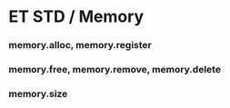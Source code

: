 # ET STD / Memory

### memory.alloc, memory.register

### memory.free, memory.remove, memory.delete

### memory.size

